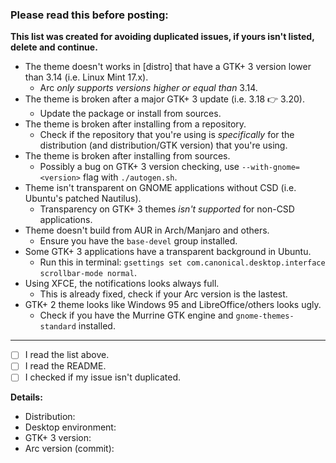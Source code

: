 ### Please read this before posting:

**This list was created for avoiding duplicated issues, if yours isn't listed, delete and continue.**

- The theme doesn't works in [distro] that have a GTK+ 3 version lower than 3.14 (i.e. Linux Mint 17.x).
  - Arc *only supports versions higher or equal than* 3.14.
- The theme is broken after a major GTK+ 3 update (i.e. 3.18 :point_right: 3.20).
  - Update the package or install from sources.
- The theme is broken after installing from a repository.
  - Check if the repository that you're using is *specifically* for the distribution (and distribution/GTK version) that you're using.
- The theme is broken after installing from sources.
  - Possibly a bug on GTK+ 3 version checking, use `--with-gnome=<version>` flag with `./autogen.sh`.
- Theme isn't transparent on GNOME applications without CSD (i.e. Ubuntu's patched Nautilus).
  - Transparency on GTK+ 3 themes *isn't supported* for non-CSD applications.
- Theme doesn't build from AUR in Arch/Manjaro and others.
  - Ensure you have the `base-devel` group installed.
- Some GTK+ 3 applications have a transparent background in Ubuntu.
  - Run this in terminal: `gsettings set com.canonical.desktop.interface scrollbar-mode normal`.
- Using XFCE, the notifications looks always full.
  - This is already fixed, check if your Arc version is the lastest.
- GTK+ 2 theme looks like Windows 95 and LibreOffice/others looks ugly.
  - Check if you have the Murrine GTK engine and `gnome-themes-standard` installed.

----

- [ ] I read the list above.
- [ ] I read the README.
- [ ] I checked if my issue isn't duplicated.

**Details:**

- Distribution:
- Desktop environment:
- GTK+ 3 version:
- Arc version (commit):
